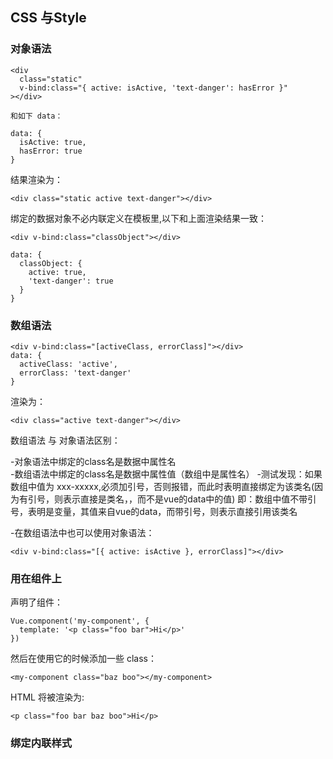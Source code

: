 ## CSS 与Style

### 对象语法

``` 
<div
  class="static"
  v-bind:class="{ active: isActive, 'text-danger': hasError }"
></div>

和如下 data：

data: {
  isActive: true,
  hasError: true
}
```
 
结果渲染为：


``` 
<div class="static active text-danger"></div>
```

绑定的数据对象不必内联定义在模板里,以下和上面渲染结果一致：

```
<div v-bind:class="classObject"></div>

data: {
  classObject: {
    active: true,
    'text-danger': true
  }
}
```

### 数组语法

```
<div v-bind:class="[activeClass, errorClass]"></div>
data: {
  activeClass: 'active',
  errorClass: 'text-danger'
}
```

渲染为：

```
<div class="active text-danger"></div>
```
数组语法 与 对象语法区别：

 -对象语法中绑定的class名是数据中属性名   
 -数组语法中绑定的class名是数据中属性值（数组中是属性名） 
 -测试发现：如果数组中值为 xxx-xxxxx,必须加引号，否则报错，而此时表明直接绑定为该类名(因为有引号，则表示直接是类名，，而不是vue的data中的值)
  即：数组中值不带引号，表明是变量，其值来自vue的data，而带引号，则表示直接引用该类名


 -在数组语法中也可以使用对象语法：
 
```
<div v-bind:class="[{ active: isActive }, errorClass]"></div>

```


### 用在组件上

声明了组件：

```
Vue.component('my-component', {
  template: '<p class="foo bar">Hi</p>'
})
```

然后在使用它的时候添加一些 class：

```
<my-component class="baz boo"></my-component>
```


HTML 将被渲染为:

```
<p class="foo bar baz boo">Hi</p>
```

### 绑定内联样式





























